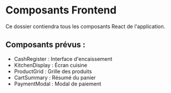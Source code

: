 # Composants Frontend

Ce dossier contiendra tous les composants React de l'application.

## Composants prévus :
- CashRegister : Interface d'encaissement
- KitchenDisplay : Écran cuisine
- ProductGrid : Grille des produits
- CartSummary : Résumé du panier
- PaymentModal : Modal de paiement

